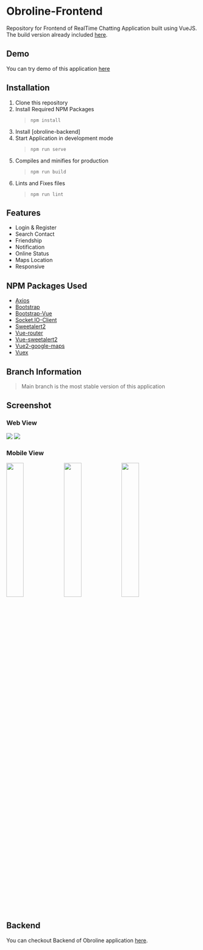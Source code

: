# Obroline-Frontend
Repository for Frontend of RealTime Chatting Application built using VueJS.
The build version already included [here](https://github.com/alifma/obroline-backend).
## Demo
You can try demo of this application [here](http://obroline.alifma.com)

## Installation
1. Clone this repository
2. Install Required NPM Packages 
   > `npm install`
3. Install [obroline-backend]
4. Start Application in development mode
   > `npm run serve`
5. Compiles and minifies for production
   > `npm run build`
6. Lints and Fixes files
   > `npm run lint`

## Features
- Login & Register
- Search Contact
- Friendship
- Notification
- Online Status
- Maps Location
- Responsive

## NPM Packages Used
- [Axios](https://www.npmjs.com/package/axios)
- [Bootstrap](https://www.npmjs.com/package/bootstrap)
- [Bootstrap-Vue](https://www.npmjs.com/package/bootstrap-vue)
- [Socket.IO-Client](https://www.npmjs.com/package/socket.io-client)
- [Sweetalert2](https://www.npmjs.com/package/sweetalert2)
- [Vue-router](https://www.npmjs.com/package/vue-router)
- [Vue-sweetalert2](https://www.npmjs.com/package/vue-sweetalert2)
- [Vue2-google-maps](https://www.npmjs.com/package/vue2-google-maps)
- [Vuex](https://www.npmjs.com/package/vuex)

## Branch Information
> Main branch is the most stable version of this application

## Screenshot

### Web View
<img src="https://i.ibb.co/Kb4fzmf/obroline-1.png">
<img src="https://i.ibb.co/RPYNkqD/obroline-2.png">

### Mobile View
<p><img style="width:30%" src="https://i.ibb.co/GJhrJBM/obroline-4.png"><img style="width:30%" src="https://i.ibb.co/H2MBRSq/obroline-7.png"><img src="https://i.ibb.co/TgNxQTG/obroline-5.png" style="width:30%"></p>

## Backend
You can checkout Backend of Obroline application [here](https://github.com/alifma/obroline-backend).

